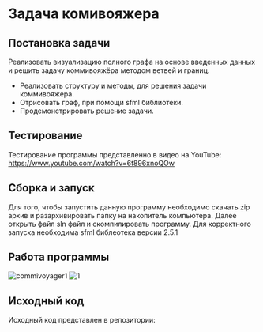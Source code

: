 # Задача комивояжера
## Постановка задачи
Реализовать визуализацию полного графа на основе введенных данных и решить задачу коммивояжёра методом ветвей и границ.
- Реализовать структуру и методы, для решения задачи коммивояжера.
- Отрисовать граф, при помощи sfml библиотеки.
- Продемонстрировать решение задачи.

## Тестирование
Тестирование программы представленно в видео на YouTube: https://www.youtube.com/watch?v=6t896xnoQOw

## Сборка и запуск
Для того, чтобы запустить данную программу необходимо скачать zip архив и разархивировать папку на накопитель компьютера. 
Далее открыть файл sln файл и скомпилировать программу. Для корректного запуска необходима sfml библеотека версии 2.5.1

## Работа программы
![commivoyager1](https://github.com/kohaiisweety/commivoyager/assets/130177455/e88de000-6be2-4b7c-8ae4-66a7ad91f95d)
![1](https://github.com/kohaiisweety/commivoyager/assets/130177455/32bb33dd-2103-4333-a5a0-79f977d14f1d)


## Исходный код
Исходный код представлен в репозитории: 
